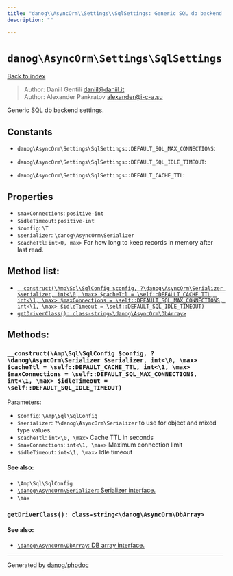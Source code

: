 ```yaml
---
title: "danog\\AsyncOrm\\Settings\\SqlSettings: Generic SQL db backend settings."
description: ""

---
```

# `danog\AsyncOrm\Settings\SqlSettings`
[Back to index](../../../index.md)

> Author: Daniil Gentili <daniil@daniil.it>  
> Author: Alexander Pankratov <alexander@i-c-a.su>  
  

Generic SQL db backend settings.  




## Constants
* `danog\AsyncOrm\Settings\SqlSettings::DEFAULT_SQL_MAX_CONNECTIONS`: 

* `danog\AsyncOrm\Settings\SqlSettings::DEFAULT_SQL_IDLE_TIMEOUT`: 

* `danog\AsyncOrm\Settings\SqlSettings::DEFAULT_CACHE_TTL`: 

## Properties
* `$maxConnections`: `positive-int` 
* `$idleTimeout`: `positive-int` 
* `$config`: `\T` 
* `$serializer`: `\danog\AsyncOrm\Serializer` 
* `$cacheTtl`: `int<0, max>` For how long to keep records in memory after last read.

## Method list:
* [`__construct(\Amp\Sql\SqlConfig $config, ?\danog\AsyncOrm\Serializer $serializer, int<\0, \max> $cacheTtl = \self::DEFAULT_CACHE_TTL, int<\1, \max> $maxConnections = \self::DEFAULT_SQL_MAX_CONNECTIONS, int<\1, \max> $idleTimeout = \self::DEFAULT_SQL_IDLE_TIMEOUT)`](#__construct-amp-sql-sqlconfig-config-danog-asyncorm-serializer-serializer-int-0-max-cachettl-self-default_cache_ttl-int-1-max-maxconnections-self-default_sql_max_connections-int-1-max-idletimeout-self-default_sql_idle_timeout)
* [`getDriverClass(): class-string<\danog\AsyncOrm\DbArray>`](#getdriverclass-class-string-danog-asyncorm-dbarray)

## Methods:
### `__construct(\Amp\Sql\SqlConfig $config, ?\danog\AsyncOrm\Serializer $serializer, int<\0, \max> $cacheTtl = \self::DEFAULT_CACHE_TTL, int<\1, \max> $maxConnections = \self::DEFAULT_SQL_MAX_CONNECTIONS, int<\1, \max> $idleTimeout = \self::DEFAULT_SQL_IDLE_TIMEOUT)`




Parameters:

* `$config`: `\Amp\Sql\SqlConfig`   
* `$serializer`: `?\danog\AsyncOrm\Serializer` to use for object and mixed type values.  
* `$cacheTtl`: `int<\0, \max>` Cache TTL in seconds  
* `$maxConnections`: `int<\1, \max>` Maximum connection limit  
* `$idleTimeout`: `int<\1, \max>` Idle timeout  


#### See also: 
* `\Amp\Sql\SqlConfig`
* [`\danog\AsyncOrm\Serializer`: Serializer interface.](../../../danog/AsyncOrm/Serializer.md)
* `\max`




### `getDriverClass(): class-string<\danog\AsyncOrm\DbArray>`




#### See also: 
* [`\danog\AsyncOrm\DbArray`: DB array interface.](../../../danog/AsyncOrm/DbArray.md)




---
Generated by [danog/phpdoc](https://phpdoc.daniil.it)

